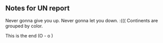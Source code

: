 ## Notes for UN report

Never gonna give you up. Never gonna let you down.
:(((
Continents are grouped by color.

This is the end (O - o )
